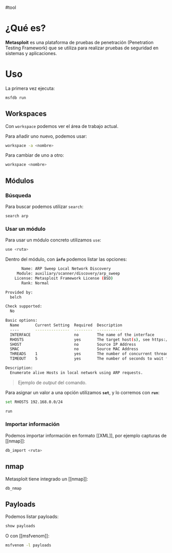 #tool 
# ¿Qué es?

**Metasploit** es una plataforma de pruebas de penetración (Penetration Testing Framework) que se utiliza para realizar pruebas de seguridad en sistemas y aplicaciones.

# Uso

La primera vez ejecuta:

```bash
msfdb run
```

## Workspaces

Con `workspace` podemos ver el área de trabajo actual.

Para añadir uno nuevo, podemos usar:

```bash
workspace -a <nombre>
```

Para cambiar de uno a otro:

```bash
workspace <nombre>
```

## Módulos

### Búsqueda

Para buscar podemos utilizar `search`:

```msf
search arp
```

### Usar un módulo

Para usar un módulo concreto utilizamos `use`:

```bash
use <ruta>
```

Dentro del módulo, con **`info`** podemos listar las opciones:

```bash
       Name: ARP Sweep Local Network Discovery
     Module: auxiliary/scanner/discovery/arp_sweep
    License: Metasploit Framework License (BSD)
       Rank: Normal

Provided by:
  belch

Check supported:
  No

Basic options:
  Name       Current Setting  Required  Description
  ----       ---------------  --------  -----------
  INTERFACE                   no        The name of the interface
  RHOSTS                      yes       The target host(s), see https://docs.metasploit.com/docs/using-metasploit/basics/using-metasploit.html
  SHOST                       no        Source IP Address
  SMAC                        no        Source MAC Address
  THREADS    1                yes       The number of concurrent threads (max one per host)
  TIMEOUT    5                yes       The number of seconds to wait for new data

Description:
  Enumerate alive Hosts in local network using ARP requests.
```
> Ejemplo de *output* del comando.

Para asignar un valor a una opción utilizamos **`set`**, y lo corremos con **`run`**:

```bash
set RHOSTS 192.168.0.0/24
```
```bash
run
```

### Importar información

Podemos importar información en formato [[XML]], por ejemplo capturas de [[nmap]]:

```bash
db_import <ruta>
```

## nmap

Metasploit tiene integrado un [[nmap]]:

```bash
db_nmap
```

## Payloads

Podemos listar payloads:

```bash
show payloads
```

O con [[msfvenom]]:

```bash
msfvenom -l payloads
```


